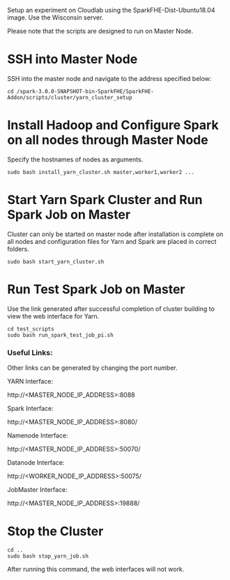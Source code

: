 
Setup an experiment on Cloudlab using the SparkFHE-Dist-Ubuntu18.04 image. Use the Wisconsin server.

Please note that the scripts are designed to run on Master Node.

# SSH into Master Node
SSH into the master node and navigate to the address specified below:
```
cd /spark-3.0.0-SNAPSHOT-bin-SparkFHE/SparkFHE-Addon/scripts/cluster/yarn_cluster_setup
```

# Install Hadoop and Configure Spark on all nodes through Master Node
Specify the hostnames of nodes as arguments.
```
sudo bash install_yarn_cluster.sh master,worker1,worker2 ...
```

# Start Yarn Spark Cluster and Run Spark Job on Master
Cluster can only be started on master node after installation is complete on all nodes and configuration files for Yarn and Spark are placed in correct folders.
```
sudo bash start_yarn_cluster.sh
```

# Run Test Spark Job on Master
Use the link generated after successful completion of cluster building to view the web interface for Yarn.
```
cd test_scripts
sudo bash run_spark_test_job_pi.sh
```

### Useful Links: 
Other links can be generated by changing the port number.

YARN Interface:

http://<MASTER_NODE_IP_ADDRESS>:8088

Spark Interface:

http://<MASTER_NODE_IP_ADDRESS>:8080/

Namenode Interface:

http://<MASTER_NODE_IP_ADDRESS>:50070/

Datanode Interface:

http://<WORKER_NODE_IP_ADDRESS>:50075/

JobMaster Interface:

http://<MASTER_NODE_IP_ADDRESS>:19888/

# Stop the Cluster
```
cd ..
sudo bash stop_yarn_job.sh
```
After running this command, the web interfaces will not work.